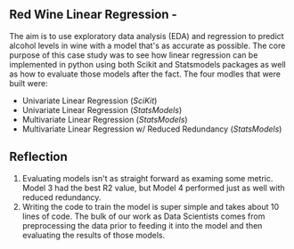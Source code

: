 <h2> Red Wine Linear Regression - <i> </i> </h2>
The aim is to use exploratory data analysis (EDA) and regression to predict alcohol levels in wine with a model that's as accurate as possible. The core purpose of this case study was to see how linear regression can be implemented in python using both Scikit and Statsmodels packages as well as how to evaluate those models after the fact. The four modles that were built were:
<ul>
  <li> Univariate Linear Regression (<i>SciKit</i>) </li>
  <li> Univariate Linear Regression (<i>StatsModels</i>) </li>
  <li> Multivariate Linear Regression (<i>StatsModels</i>) </li>
  <li> Multivariate Linear Regression w/ Reduced Redundancy (<i>StatsModels</i>) </li>
</ul>

<h2> Reflection </h2>
<ol>
  <li> Evaluating models isn't as straight forward as examing some metric. Model 3 had the best R2 value, but Model 4 performed just as well with reduced redundancy. </li>
  <li> Writing the code to train the model is super simple and takes about 10 lines of code. The bulk of our work as Data Scientists comes from preprocessing the data prior to feeding it into the model and then evaluating the results of those models. 
</ol>
